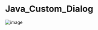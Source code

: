 # Java_Custom_Dialog

![image](https://user-images.githubusercontent.com/60017090/137635253-a1076e27-82b4-45e3-951b-ab1836958c9e.png)
